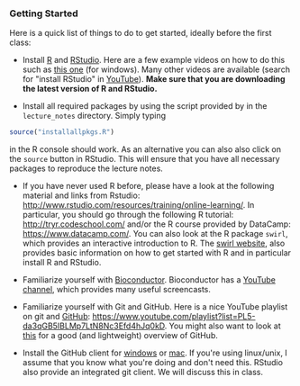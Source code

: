 ### Getting Started

Here is a quick list of things to do to get started, ideally before the first class:
- Install [R](http://cran.r-project.org/) and [RStudio](http://www.rstudio.com/). Here are a few example videos on how to do this such as [this one](https://www.youtube.com/watch?v=eD07NznguA4) (for windows). Many other videos are available (search for "install RStudio" in [YouTube](https://www.youtube.com/)).
**Make sure that you are downloading the latest version of R and RStudio.**

- Install all required packages by using the script provided by in the `lecture_notes` directory. Simply typing 
```r 
source("installallpkgs.R")
``` 
in the R console should work. As an alternative you can also also click on the `source` button in RStudio. This will ensure that you have all necessary packages to reproduce the lecture notes.

- If you have never used R before, please have a look at the following material and links from Rstudio: http://www.rstudio.com/resources/training/online-learning/. In particular, you should go through the following R tutorial: http://tryr.codeschool.com/ and/or the R course provided by DataCamp: https://www.datacamp.com/. You can also look at the R package `swirl`, which provides an interactive introduction to R. The [swirl website](http://swirlstats.com/students.html), also provides basic information on how to get started with R and in particular install R and RStudio. 

- Familiarize yourself with [Bioconductor](http://www.bioconductor.org). Bioconductor has a [YouTube channel](https://www.youtube.com/user/bioconductor), which provides many useful screencasts. 

- Familiarize yourself with Git and GitHub. Here is a nice YouTube playlist on git and [GitHub](github.com): https://www.youtube.com/playlist?list=PL5-da3qGB5IBLMp7LtN8Nc3Efd4hJq0kD. You might also want to look at [this](https://guides.github.com/) for a good (and lightweight) overview of GitHub.

- Install the GitHub client for [windows](https://windows.github.com/) or [mac](https://mac.github.com/). If you're using linux/unix, I assume that you know what you're doing and don't need this. RStudio also provide an integrated git client. We will discuss this in class.
